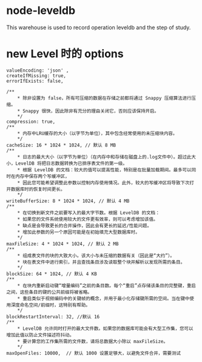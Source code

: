 # node-leveldb
This warehouse is used to record operation leveldb and the step of study.
# new Level 时的 options
    valueEncoding: 'json' , 
    createIfMissing: true,
    errorIfExists: false,

    /**
        * 除非设置为 false，所有可压缩的数据在存储之前都将通过 Snappy 压缩算法进行压缩。
        * Snappy 很快，因此除非有充分的理由关闭它，否则应该保持开启。
        */
    compression: true,
    /**
        * 内存中LRU缓存的大小（以字节为单位），其中包含经常使用的未压缩块内容。
        */
    cacheSize: 16 * 1024 * 1024, // 默认 8 MB
    /**
        * 日志的最大大小（以字节为单位）（在内存中和存储在磁盘上的.log文件中）。超过此大小，LevelDB 将把日志数据转换为已排序表文件的第一级。
        * 根据 LevelDB 的文档：较大的值可以提高性能，特别是在批量加载期间。最多可以同时在内存中保存两个写缓冲区，
        * 因此您可能希望调整此参数以控制内存使用情况。此外，较大的写缓冲区将导致下次打开数据库时的恢复时间更长。
        */
    writeBufferSize: 8 * 1024 * 1024, // 默认 4 MB
    /**
        * 在切换到新文件之前要写入的最大字节数。根据 LevelDB 的文档：
        * 如果您的文件系统使用较大的文件更有效率，则可以考虑增加该值。
        * 缺点是会导致更长的合并操作，因此会有更长的延迟/性能问题。
        * 增加此参数的另一个原因可能是在初始填充大型数据库时。
        */
    maxFileSize: 4 * 1024 * 1024, // 默认 2 MB
    /**
        * 组成表文件的块的大致大小。该大小与未压缩的数据有关（因此是“大约”）。
        * 块在表文件中进行索引，并且查找条目涉及读取整个块并解析以发现所需的条目。
        */
    blockSize: 64 * 1024, // 默认 4 KB
    /**
        * 在块内重新启动键“增量编码”之前的条目数。每个“重启”点存储该条目的完整键，重启之间，这些条目的键的公共前缀将被省略。
        * 重启类似于视频编码中的关键帧的概念，并用于最小化存储键所需的空间。当在键中使用深度命名空间/前缀时，这特别有帮助。
        */
    blockRestartInterval: 32, //默认 16
    /**
        * LevelDB 允许同时打开的最大文件数。如果您的数据库可能会有大型工作集，您可以增加此值以防止文件描述符抖动。
        * 要计算您的工作集所需的文件数，请将总数据大小除以 maxFileSize。
        */
    maxOpenFiles: 10000,  // 默认 1000 设置足够大，以避免文件合并，需要测试